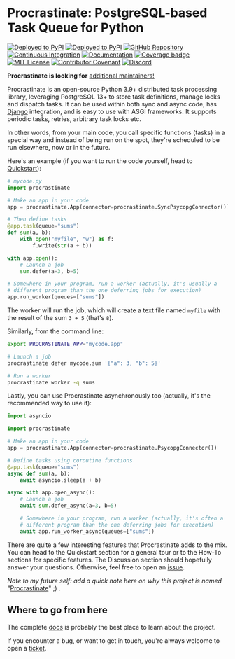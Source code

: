 # Procrastinate: PostgreSQL-based Task Queue for Python

[![Deployed to PyPI](https://img.shields.io/pypi/v/procrastinate?logo=pypi&logoColor=white)](https://pypi.org/pypi/procrastinate)
[![Deployed to PyPI](https://img.shields.io/pypi/pyversions/procrastinate?logo=pypi&logoColor=white)](https://pypi.org/pypi/procrastinate)
[![GitHub Repository](https://img.shields.io/github/stars/procrastinate-org/procrastinate?style=flat&logo=github&color=brightgreen)](https://github.com/procrastinate-org/procrastinate/)
[![Continuous Integration](https://img.shields.io/github/actions/workflow/status/procrastinate-org/procrastinate/ci.yml?logo=github&branch=main)](https://github.com/procrastinate-org/procrastinate/actions?workflow=CI)
[![Documentation](https://img.shields.io/readthedocs/procrastinate/stable?logo=read-the-docs&logoColor=white)](https://procrastinate.readthedocs.io/en/stable/badge=stable)
[![Coverage badge](https://raw.githubusercontent.com/procrastinate-org/procrastinate/python-coverage-comment-action-data/badge.svg)](https://htmlpreview.github.io/?https://github.com/procrastinate-org/procrastinate/blob/python-coverage-comment-action-data/htmlcov/index.html)
[![MIT License](https://img.shields.io/github/license/procrastinate-org/procrastinate?logo=open-source-initiative&logoColor=white)](https://github.com/procrastinate-org/procrastinate/blob/main/LICENSE)
[![Contributor Covenant](https://img.shields.io/badge/Contributor%20Covenant-v1.4%20adopted-ff69b4.svg)](https://github.com/procrastinate-org/procrastinate/blob/main/CODE_OF_CONDUCT.md)
[![Discord](https://img.shields.io/discord/1197292025725329549?logo=discord&logoColor=white&label=Discord&color=%237289da)](https://discord.gg/JWZeNq6P6Z)

**Procrastinate is looking for** [additional maintainers!](https://github.com/procrastinate-org/procrastinate/discussions/748)

Procrastinate is an open-source Python 3.9+ distributed task processing
library, leveraging PostgreSQL 13+ to store task definitions, manage locks and
dispatch tasks. It can be used within both sync and async code,
has [Django](howto/django/configuration) integration, and is easy to use with ASGI frameworks.
It supports periodic tasks, retries, arbitrary task locks etc.

In other words, from your main code, you call specific functions (tasks) in a
special way and instead of being run on the spot, they're scheduled to
be run elsewhere, now or in the future.

Here's an example (if you want to run the code yourself, head to [Quickstart]):

```python
# mycode.py
import procrastinate

# Make an app in your code
app = procrastinate.App(connector=procrastinate.SyncPsycopgConnector())

# Then define tasks
@app.task(queue="sums")
def sum(a, b):
    with open("myfile", "w") as f:
        f.write(str(a + b))

with app.open():
    # Launch a job
    sum.defer(a=3, b=5)

# Somewhere in your program, run a worker (actually, it's usually a
# different program than the one deferring jobs for execution)
app.run_worker(queues=["sums"])
```

The worker will run the job, which will create a text file
named `myfile` with the result of the sum `3 + 5` (that's `8`).

Similarly, from the command line:

```bash
export PROCRASTINATE_APP="mycode.app"

# Launch a job
procrastinate defer mycode.sum '{"a": 3, "b": 5}'

# Run a worker
procrastinate worker -q sums
```

Lastly, you can use Procrastinate asynchronously too (actually, it's the
recommended way to use it):

```python
import asyncio

import procrastinate

# Make an app in your code
app = procrastinate.App(connector=procrastinate.PsycopgConnector())

# Define tasks using coroutine functions
@app.task(queue="sums")
async def sum(a, b):
    await asyncio.sleep(a + b)

async with app.open_async():
    # Launch a job
    await sum.defer_async(a=3, b=5)

    # Somewhere in your program, run a worker (actually, it's often a
    # different program than the one deferring jobs for execution)
    await app.run_worker_async(queues=["sums"])
```

There are quite a few interesting features that Procrastinate adds to the mix.
You can head to the Quickstart section for a general tour or
to the How-To sections for specific features. The Discussion
section should hopefully answer your questions. Otherwise,
feel free to open an [issue](https://github.com/procrastinate-org/procrastinate/issues).

_Note to my future self: add a quick note here on why this project is named_
"[Procrastinate]" ;) .

<!--Below this line is content that will appear in the GitHub Readme but not in the
Sphinx doc: end-of-index-doc -->

## Where to go from here

The complete [docs] is probably the best place to learn about the project.

If you encounter a bug, or want to get in touch, you're always welcome to open a
[ticket].

[docs]: https://procrastinate.readthedocs.io/
[procrastinate]: https://en.wikipedia.org/wiki/Procrastination
[quickstart]: https://procrastinate.readthedocs.io/en/stable/quickstart.html
[ticket]: https://github.com/procrastinate-org/procrastinate/issues/new
